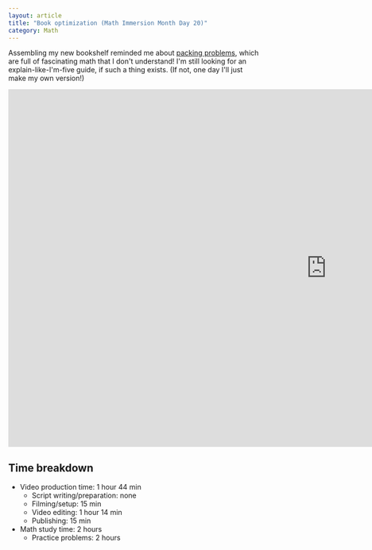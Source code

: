 ```yaml
---
layout: article
title: "Book optimization (Math Immersion Month Day 20)"
category: Math
---
```


Assembling my new bookshelf reminded me about [packing problems](https://en.wikipedia.org/wiki/Packing_problems), which are full of fascinating math that I don't understand! I'm still looking for an explain-like-I'm-five guide, if such a thing exists. (If not, one day I'll just make my own version!)

<iframe width="1280" height="720" src="https://www.youtube.com/embed/mRw6GmjZDtQ" frameborder="0" allowfullscreen></iframe>

## Time breakdown
- Video production time: 1 hour 44 min
  - Script writing/preparation: none
  - Filming/setup: 15 min
  - Video editing: 1 hour 14 min
  - Publishing: 15 min
- Math study time: 2 hours
  - Practice problems: 2 hours